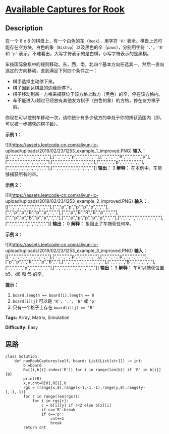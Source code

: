 # [Available Captures for Rook][title]

## Description

在一个 8 x 8 的棋盘上，有一个白色的车（`Rook`），用字符 `'R'`
表示。棋盘上还可能存在空方块，白色的象（`Bishop`）以及黑色的卒（`pawn`），分别用字符 `'.'`，`'B'` 和 `'p'`
表示。不难看出，大写字符表示的是白棋，小写字符表示的是黑棋。

车按国际象棋中的规则移动。东，西，南，北四个基本方向任选其一，然后一直向选定的方向移动，直到满足下列四个条件之一：

  * 棋手选择主动停下来。
  * 棋子因到达棋盘的边缘而停下。
  * 棋子移动到某一方格来捕获位于该方格上敌方（黑色）的卒，停在该方格内。
  * 车不能进入/越过已经放有其他友方棋子（白色的象）的方格，停在友方棋子前。

你现在可以控制车移动一次，请你统计有多少敌方的卒处于你的捕获范围内（即，可以被一步捕获的棋子数）。



**示例 1：**

![](https://assets.leetcode-cn.com/aliyun-lc-
upload/uploads/2019/02/23/1253_example_1_improved.PNG)
            **输入：** [[".",".",".",".",".",".",".","."],[".",".",".","p",".",".",".","."],[".",".",".","R",".",".",".","p"],[".",".",".",".",".",".",".","."],[".",".",".",".",".",".",".","."],[".",".",".","p",".",".",".","."],[".",".",".",".",".",".",".","."],[".",".",".",".",".",".",".","."]]    **输出：** 3    **解释：** 在本例中，车能够捕获所有的卒。    

**示例 2：**

![](https://assets.leetcode-cn.com/aliyun-lc-
upload/uploads/2019/02/23/1253_example_2_improved.PNG)
            **输入：** [[".",".",".",".",".",".",".","."],[".","p","p","p","p","p",".","."],[".","p","p","B","p","p",".","."],[".","p","B","R","B","p",".","."],[".","p","p","B","p","p",".","."],[".","p","p","p","p","p",".","."],[".",".",".",".",".",".",".","."],[".",".",".",".",".",".",".","."]]    **输出：** 0    **解释：** 象阻止了车捕获任何卒。    

**示例 3：**

![](https://assets.leetcode-cn.com/aliyun-lc-
upload/uploads/2019/02/23/1253_example_3_improved.PNG)
            **输入：** [[".",".",".",".",".",".",".","."],[".",".",".","p",".",".",".","."],[".",".",".","p",".",".",".","."],["p","p",".","R",".","p","B","."],[".",".",".",".",".",".",".","."],[".",".",".","B",".",".",".","."],[".",".",".","p",".",".",".","."],[".",".",".",".",".",".",".","."]]    **输出：** 3    **解释：**    车可以捕获位置 b5，d6 和 f5 的卒。    



**提示：**

  1. `board.length == board[i].length == 8`
  2. `board[i][j]` 可以是 `'R'`，`'.'`，`'B'` 或 `'p'`
  3. 只有一个格子上存在 `board[i][j] == 'R'`


**Tags:** Array, Matrix, Simulation

**Difficulty:** Easy

## 思路

``` python3
class Solution:
    def numRookCaptures(self, board: List[List[str]]) -> int:
        b =board
        R=[(i,b[i].index('R')) for i in range(len(b)) if 'R' in b[i]][0]
        print(R)
        x,y,cnt=R[0],R[1],0
        rgs = [range(x,8),range(x-1,-1,-1),range(y,8),range(y-1,-1,-1)]
        for r in range(len(rgs)):
            for i in rgs[r]:
                c = b[i][y] if r<2 else b[x][i]
                if c=='B':break
                if c=='p':
                    cnt+=1
                    break
        return cnt
```

[title]: https://leetcode-cn.com/problems/available-captures-for-rook
